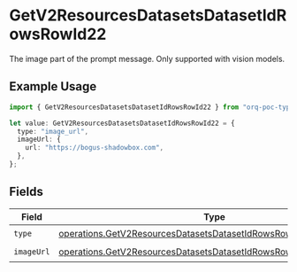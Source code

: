 # GetV2ResourcesDatasetsDatasetIdRowsRowId22

The image part of the prompt message. Only supported with vision models.

## Example Usage

```typescript
import { GetV2ResourcesDatasetsDatasetIdRowsRowId22 } from "orq-poc-typescript/models/operations";

let value: GetV2ResourcesDatasetsDatasetIdRowsRowId22 = {
  type: "image_url",
  imageUrl: {
    url: "https://bogus-shadowbox.com",
  },
};
```

## Fields

| Field                                                                                                                                                  | Type                                                                                                                                                   | Required                                                                                                                                               | Description                                                                                                                                            |
| ------------------------------------------------------------------------------------------------------------------------------------------------------ | ------------------------------------------------------------------------------------------------------------------------------------------------------ | ------------------------------------------------------------------------------------------------------------------------------------------------------ | ------------------------------------------------------------------------------------------------------------------------------------------------------ |
| `type`                                                                                                                                                 | [operations.GetV2ResourcesDatasetsDatasetIdRowsRowId2ResourcesType](../../models/operations/getv2resourcesdatasetsdatasetidrowsrowid2resourcestype.md) | :heavy_check_mark:                                                                                                                                     | N/A                                                                                                                                                    |
| `imageUrl`                                                                                                                                             | [operations.GetV2ResourcesDatasetsDatasetIdRowsRowId2ImageUrl](../../models/operations/getv2resourcesdatasetsdatasetidrowsrowid2imageurl.md)           | :heavy_check_mark:                                                                                                                                     | N/A                                                                                                                                                    |